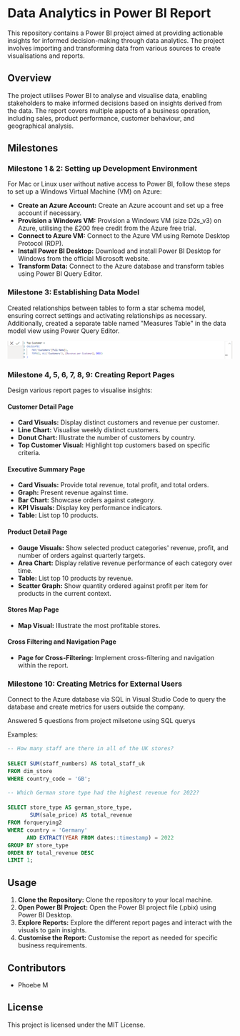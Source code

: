 # Data Analytics in Power BI Report

This repository contains a Power BI project aimed at providing actionable insights for informed decision-making through data analytics. The project involves importing and transforming data from various sources to create visualisations and reports.

## Overview

The project utilises Power BI to analyse and visualise data, enabling stakeholders to make informed decisions based on insights derived from the data. The report covers multiple aspects of a business operation, including sales, product performance, customer behaviour, and geographical analysis.

## Milestones

### Milestone 1 & 2: Setting up Development Environment

For Mac or Linux user without native access to Power BI, follow these steps to set up a Windows Virtual Machine (VM) on Azure:

- **Create an Azure Account:** Create an Azure account and set up a free account if necessary.
- **Provision a Windows VM:** Provision a Windows VM (size D2s_v3) on Azure, utilising the £200 free credit from the Azure free trial.
- **Connect to Azure VM:** Connect to the Azure VM using Remote Desktop Protocol (RDP).
- **Install Power BI Desktop:** Download and install Power BI Desktop for Windows from the official Microsoft website.
- **Transform Data:** Connect to the Azure database and transform tables using Power BI Query Editor.

### Milestone 3: Establishing Data Model

Created relationships between tables to form a star schema model, ensuring correct settings and activating relationships as necessary. Additionally, created a separate table named "Measures Table" in the data model view using Power Query Editor.

<img src="Topcustomer.png">


### Milestone 4, 5, 6, 7, 8, 9: Creating Report Pages

Design various report pages to visualise insights:

#### Customer Detail Page

- **Card Visuals:** Display distinct customers and revenue per customer.
- **Line Chart:** Visualise weekly distinct customers.
- **Donut Chart:** Illustrate the number of customers by country.
- **Top Customer Visual:** Highlight top customers based on specific criteria.

#### Executive Summary Page

- **Card Visuals:** Provide total revenue, total profit, and total orders.
- **Graph:** Present revenue against time.
- **Bar Chart:** Showcase orders against category.
- **KPI Visuals:** Display key performance indicators.
- **Table:** List top 10 products.

#### Product Detail Page

- **Gauge Visuals:** Show selected product categories' revenue, profit, and number of orders against quarterly targets.
- **Area Chart:** Display relative revenue performance of each category over time.
- **Table:** List top 10 products by revenue.
- **Scatter Graph:** Show quantity ordered against profit per item for products in the current context.

#### Stores Map Page

- **Map Visual:** Illustrate the most profitable stores.

#### Cross Filtering and Navigation Page

- **Page for Cross-Filtering:** Implement cross-filtering and navigation within the report.

### Milestone 10: Creating Metrics for External Users

Connect to the Azure database via SQL in Visual Studio Code to query the database and create metrics for users outside the company.

Answered 5 questions from project milsetone using SQL querys

Examples:

```sql
-- How many staff are there in all of the UK stores? 

SELECT SUM(staff_numbers) AS total_staff_uk
FROM dim_store
WHERE country_code = 'GB';
```
```sql
-- Which German store type had the highest revenue for 2022? 

SELECT store_type AS german_store_type,
       SUM(sale_price) AS total_revenue
FROM forquerying2
WHERE country = 'Germany'  
      AND EXTRACT(YEAR FROM dates::timestamp) = 2022  
GROUP BY store_type
ORDER BY total_revenue DESC
LIMIT 1;

```


## Usage

1. **Clone the Repository:** Clone the repository to your local machine.
2. **Open Power BI Project:** Open the Power BI project file (.pbix) using Power BI Desktop.
3. **Explore Reports:** Explore the different report pages and interact with the visuals to gain insights.
4. **Customise the Report:** Customise the report as needed for specific business requirements.

## Contributors

- Phoebe M

## License

This project is licensed under the MIT License.


